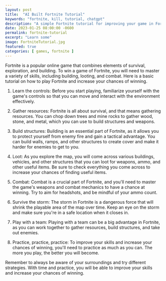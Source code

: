 ```yaml
---
layout: post
title:  "AI Built Fortnite Tutorial"
keywords: "fortnite, kill, tutorial, chatgpt"
description: "A simple Fortnite tutorial for improving your game in Fortnite through the use of AI!"
date: 2023-01-25 08:00:00 -0600
permalink: fortnite-tutorial
excerpt: "Learn some"
image: FortniteTutorial.jpg
featured: true
categories: [ games, fortnite ]
---
```


Fortnite is a popular online game that combines elements of survival, exploration, and building. To win a game of Fortnite, you will need to master a variety of skills, including building, looting, and combat. Here is a basic tutorial on how to play Fortnite and increase your chances of winning.

1. Learn the controls: Before you start playing, familiarize yourself with the game's controls so that you can move and interact with the environment effectively.

2. Gather resources: Fortnite is all about survival, and that means gathering resources. You can chop down trees and mine rocks to gather wood, stone, and metal, which you can use to build structures and weapons.

3. Build structures: Building is an essential part of Fortnite, as it allows you to protect yourself from enemy fire and gain a tactical advantage. You can build walls, ramps, and other structures to create cover and make it harder for enemies to get to you.

4. Loot: As you explore the map, you will come across various buildings, vehicles, and other structures that you can loot for weapons, ammo, and other useful items. Be sure to check everything you come across to increase your chances of finding useful items.

5. Combat: Combat is a crucial part of Fortnite, and you'll need to master the game's weapons and combat mechanics to have a chance at winning. Try to aim for headshots, and be mindful of your ammo count.

6. Survive the storm: The storm in Fortnite is a dangerous force that will shrink the playable area of the map over time. Keep an eye on the storm and make sure you're in a safe location when it closes in.

7. Play with a team: Playing with a team can be a big advantage in Fortnite, as you can work together to gather resources, build structures, and take out enemies.

8. Practice, practice, practice: To improve your skills and increase your chances of winning, you'll need to practice as much as you can. The more you play, the better you will become.

Remember to always be aware of your surroundings and try different strategies. With time and practice, you will be able to improve your skills and increase your chances of winning.

